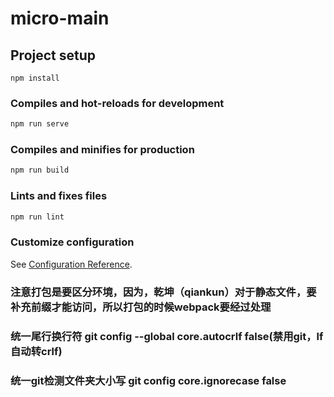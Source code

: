 # micro-main

## Project setup

```
npm install
```

### Compiles and hot-reloads for development

```javascript
npm run serve
```

### Compiles and minifies for production

```javascript
npm run build
```

### Lints and fixes files

```javascript
npm run lint
```

### Customize configuration

See [Configuration Reference](https://cli.vuejs.org/config/).

### 注意打包是要区分环境，因为，乾坤（qiankun）对于静态文件，要补充前缀才能访问，所以打包的时候webpack要经过处理

### 统一尾行换行符 git config --global core.autocrlf false(禁用git，lf自动转crlf)

### 统一git检测文件夹大小写 git config core.ignorecase false
